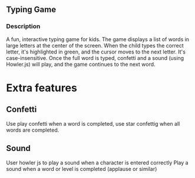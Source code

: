 ## Typing Game

### Description
A fun, interactive typing game for kids. The game displays a list of words in large letters at the center of the screen. When the child types the correct letter, it's highlighted in green, and the cursor moves to the next letter. It's case-insensitive. Once the full word is typed, confetti and a sound (using Howler.js) will play, and the game continues to the next word.

# Extra features

## Confetti
Use play confetti when a word is completed, use star confettig when all words are completed.

## Sound
User howler js to play a sound when a character is entered correctly
Play a sound when a word or level is completed (applause or similar) 
